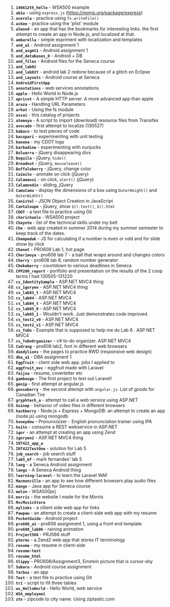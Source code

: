1. **`140612th_hello`** - WSA500 example   
1. **`abiu`**  - using `express.js` (https://npmjs.org/package/express)      
1. **`acerola`** - practice using `fs.writeFile()`      
1. **`ackee`** - practice using the 'plist' module   
1. **`almond`** -  an app that has the bookmarks for interesting links. the first attempt to create an app in Node.js, and localized at that.    
1. **`ambarella`** -   simple expriment with localization and templates   
1. **`and_a1`** - Android assignment 1   
1. **`and_asgmt1`** - Android assignment 1   
1. **`and_databases_0`** - Android + DB   
1. **`and_files`** - Android files for the Seneca course   
1. **`and_lab02`**   
1. **`and_lab02t`** - android lab 2 redone because of a glitch on Eclipse   
1. **`and_Layouts`** - Android course at Seneca   
1. **`AndroidFirstApp`**   
1. **`annotations`** - web services annotations   
1. **`apple`** - Hello World in Node.js     
1. **`apricot`** - A simple HTTP server. A more advanced app than apple   
1. **`araza`** - Handling URL Parameters   
1. **`arhat`** - Using the fs module   
1. **`assai`** - this catalog of projects
1. **`atemoya`** - A script to import (download) resource files from Transifex   
1. **`avocado`** - first attempt to localize (130527)   
1. **`babaco`** - to test pieces of code   
1. **`bacupari`** - experimenting with unit testing   
1. **`banana`** - my CDOT logs   
1. **`barbadine`** - experimenting with nunjucks   
1. **`Bolwarra`** - jQuery disappearing divs     
1. **`Boquila`** - jQuery, `hide()`     
1. **`Breadnut`** - jQuery, `mouseleave()`   
1. **`Buffaloberry`** - jQuery, change color     
1. **`Caimito`** - animate on click (jQuery)     
1. **`Calamansi`** - on click, `alert()` (jQuery)     
1. **`Calamondin`** - sliding, jQuery     
1. **`CamuCamu`** - display the dimensions of a box using `OuterHeight()` and `OuterWidth()`     
1. **`Canistel`** - JSON Object Creation in JavaScript   
1. **`Cantaloupe`** - jQuery, show `$().text()`, `$().html`   
1. **`CDOT`**  - a text file to practice using Git   
1. **`charichuelo`** - WSA500 project   
1. **`Chayote`** - list of the technical skills under my belt   
1. **`Che`** - web app created in summer 2014 during my summer semester to keep track of the dates.   
1. **`Chempedak`** - JS for calculating if a number is even or odd and for slide show by click   
1. **`Chenet`** - PRO608 Lab 1, hot page    
1. **`Cherimoya`** - pro608 lab 7 - a ball that wraps around and changes colors   
1. **`Cherry`** - pro608 lab 8, random number generator   
1. **`Chokeberry`** - countdown to various deadlines in Seneca   
1. **`CPP200_report`** - portfolio and presentation on the results of the 2 coop terms I had 130505-131220   
1. **`cs_IdentitySample`** - ASP.NET MVC4 thing   
1. **`cs_igoryen`** - ASP.NET MVC4 thing   
1. **`cs_lab03_t`** - ASP.NET MVC4    
1. **`cs_lab04`** - ASP.NET MVC4    
1. **`cs_lab04_t`** - ASP.NET MVC4    
1. **`cs_lab05_0`** - ASP.NET MVC4    
1. **`cs_lab05_1`** - Wouldn't work. Just demonstrates code improved.   
1. **`cs_test2_v0`** - ASP.NET MVC4    
1. **`cs_test2_v1`** - ASP.NET MVC4    
1. **`cs_ToDo`** - Example that is supposed to help me do Lab 6 . ASP.NET MVC4    
1. **`cs_ToDoOrganizer`** - c# to-do organizer. ASP.NET MVC4    
1. **`Cudrang`** - pro608 lab2, font in different web browsers   
1. **`dandylions`** - the pages to practice RWD (responsive web design)   
1. **`dba_a1`** - DBA assignment 1   
1. **`Eggfruit`** - client side web app. jobs I applied to   
1. **`eggfruit_mvc`** - eggfruit made with Laravel   
1. **`feijoa`** - resume, coverletter etc   
1. **`gambooge`** - The first project to test out Laravel!   
1. **`genip`** - first attempt at angular.js   
1. **`gooseberry`** - the second attempt with `angular.js`. List of goods for Canadian Tire   
1. **`gryphtech_a`** - attempt to call a web service using ASP.NET   
1. **`Guinep`** - behavior of video files in different browsers   
1. **`hackberry`** - Node.js + Express + MongoDB: an attempt to create an app (node.js) using mongodb   
1. **`honeydew`** - Pronunxisizer - English pronunciation trainer using IPA   
1. **`huito`** - consume a REST webservice in ASP.NET   
1. **`igor`** - an attempt at creating an app using Zend   
1. **`igoryen2`** - ASP.NET MVC4 thing   
1. **`INT422_app_a`**      
1. **`INT422TestOne`** - solution for Lab 5   
1. **`job_search`** - job search stuff   
1. **`lab5_mf`** - mark fernandes' lab 5   
1. **`lang`** - a Seneca Android assignment   
1. **`langs`** - A Seneca Android thing   
1. **`learning-laravel`** - to learn the Laravel WAF   
1. **`Macmoncillo`** - an app to see how different browsers play audio files   
1. **`mango`** - Java app for Seneca course   
1. **`melon`** - WSA500prj   
1. **`morris`** - the website I made for the Morris   
1. **`MvcMusicStore`**   
1. **`mylinks`** - a cllient side web app for links   
1. **`Pawpaw`** - an attempt to create a client-side web app with my resume   
1. **`PocketGuide`** - Android project   
1. **`pro608_a1`** - pro608 assignment 1, using a front end template   
1. **`pro608_lab06`** - raining animation   
1. **`Project566`** - PRJ566 stuff   
1. **`pterms`** - a Zend2 web app that stores IT terminology   
1. **`resume`** - my resume in client-side   
1. **`resume-text`**   
1. **`resume_html`**   
1. **`Slippy`** - PRO608/Assignment3, Einstein picture that is cursor-shy   
1. **`Subaru`** - Android course assignment   
1. **`Tarboz`** - an app   
1. **`Test`** - a text file to practice using Git   
1. **`tri`** - script to fill three tables   
1. **`ws_HelloWorld`** - Hello World, web service   
1. **`WSA_employee1`**   
1. **`ztn`** - zipcode to city name. Using ziptastic.com   